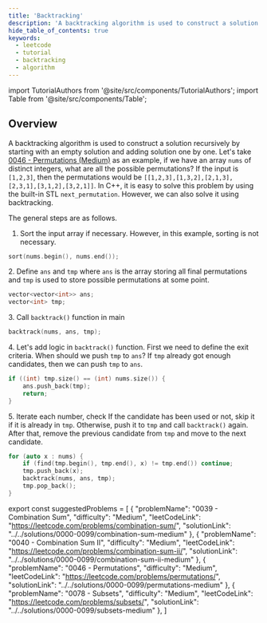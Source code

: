 ```yaml
---
title: 'Backtracking'
description: 'A backtracking algorithm is used to construct a solution recursively by starting with an empty solution and adding solution one by one.'
hide_table_of_contents: true
keywords:
  - leetcode
  - tutorial
  - backtracking
  - algorithm
---
```


import TutorialAuthors from '@site/src/components/TutorialAuthors';
import Table from '@site/src/components/Table';

<TutorialAuthors names="@wingkwong"/>

## Overview

A backtracking algorithm is used to construct a solution recursively by starting with an empty solution and adding solution one by one. Let's take [0046 - Permutations (Medium)](../../solutions/0000-0099/permutations-medium) as an example, if we have an array `nums` of distinct integers, what are all the possible permutations? If the input is `[1,2,3]`, then the permutations would be `[[1,2,3],[1,3,2],[2,1,3],[2,3,1],[3,1,2],[3,2,1]]`. In C++, it is easy to solve this problem by using the built-in STL `next_permutation`. However, we can also solve it using backtracking.

The general steps are as follows.

1. Sort the input array if necessary. However, in this example, sorting is not necessary.

```cpp
sort(nums.begin(), nums.end());
```

2\. Define `ans` and `tmp` where `ans` is the array storing all final permutations and `tmp` is used to store possible permutations at some point.

```cpp
vector<vector<int>> ans;
vector<int> tmp;
```

3\. Call `backtrack()` function in main

```cpp
backtrack(nums, ans, tmp);
```

4\. Let's add logic in `backtrack()` function. First we need to define the exit criteria. When should we push `tmp` to `ans`? If `tmp` already got enough candidates, then we can push `tmp` to `ans`.

```cpp
if ((int) tmp.size() == (int) nums.size()) {
    ans.push_back(tmp);
    return;
}
```

5\. Iterate each number, check If the candidate has been used or not, skip it if it is already in `tmp`. Otherwise, push it to `tmp` and call `backtrack()` again. After that, remove the previous candidate from `tmp` and move to the next candidate.

```cpp
for (auto x : nums) {
    if (find(tmp.begin(), tmp.end(), x) != tmp.end()) continue;
    tmp.push_back(x);
    backtrack(nums, ans, tmp);
    tmp.pop_back();   
}
```

export const suggestedProblems = [
  {
    "problemName": "0039 - Combination Sum",
    "difficulty": "Medium",
    "leetCodeLink": "https://leetcode.com/problems/combination-sum/",
    "solutionLink": "../../solutions/0000-0099/combination-sum-medium"
  },
  {
    "problemName": "0040 - Combination Sum II",
    "difficulty": "Medium",
    "leetCodeLink": "https://leetcode.com/problems/combination-sum-ii/",
    "solutionLink": "../../solutions/0000-0099/combination-sum-ii-medium"
  },
  {
    "problemName": "0046 - Permutations",
    "difficulty": "Medium",
    "leetCodeLink": "https://leetcode.com/problems/permutations/",
    "solutionLink": "../../solutions/0000-0099/permutations-medium"
  },
  {
    "problemName": "0078 - Subsets",
    "difficulty": "Medium",
    "leetCodeLink": "https://leetcode.com/problems/subsets/",
    "solutionLink": "../../solutions/0000-0099/subsets-medium"
  },
]

<Table title="Suggested Problems" data={suggestedProblems} />